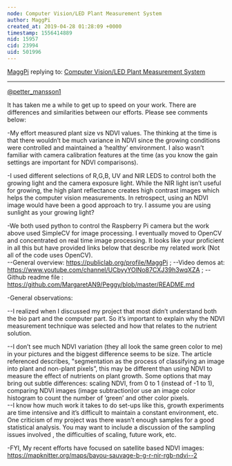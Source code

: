 ```yaml
---
node: Computer Vision/LED Plant Measurement System
author: MaggPi
created_at: 2019-04-28 01:28:09 +0000
timestamp: 1556414889
nid: 15957
cid: 23994
uid: 501996
---
```




[MaggPi](../profile/MaggPi) replying to: [Computer Vision/LED Plant Measurement System](../notes/MaggPi/03-15-2018/computer-vision-led-plant-measurement-system)

----
  [@petter_mansson1](/profile/petter_mansson1)

 It has taken me a while to get up to speed on your work.  There are differences and similarities between our efforts.   Please see comments below: 

-My effort measured plant size vs NDVI values. The thinking at the time is that there wouldn’t be much variance in NDVI since the growing conditions were controlled and maintained  a ‘healthy’ environment.  I also wasn’t familiar with camera calibration features at the time  (as you know the gain settings are important for NDVI comparisons).   

-I used different selections of R,G,B, UV and NIR LEDS to control  both the growing light and the camera exposure light.  While the NIR light isn’t useful for growing,   the high plant reflectance creates high contrast images which helps  the computer vision measurements.  In retrospect, using an NDVI image would have been a good approach to try.   I assume you are using sunlight as your growing light?

-We both used python to control the Raspberry Pi camera but the work above used SimpleCV for image processing.   I eventually moved to OpenCV and concentrated on real time image processing.    It looks like your proficient in all this but have provided links below  that describe my related work (Not all of the code uses OpenCV).  
--General overview: https://publiclab.org/profile/MaggPi ;
--Video demos at: https://www.youtube.com/channel/UCbyyYOlNo87CXJ39h3wqXZA  ;
--Github readme file : https://github.com/MargaretAN9/Peggy/blob/master/README.md

-General observations:

--I realized when I discussed my project that most didn’t understand both the bio part and the computer part.  So it’s important to explain why the NDVI measurement technique was selected and how that relates to the nutrient solution.

--I don’t see much NDVI variation (they all look the same green color to me) in your pictures and the biggest difference seems to be size.   The article referenced describes, "segmentation as the process of classifying an image into plant and non-plant pixels”,  this may be different than using NDVI to measure the effect of nutrients on plant growth.   Some options that may bring out subtle differences: scaling NDVI, from 0 to 1 (instead of -1 to 1), comparing NDVI images (image subtraction)or use an image color histogram to  count the number of ‘green’ and other color pixels.   
--I know how much work it takes to do set-ups like this, growth experiments are time intensive and it’s difficult to maintain a constant environment, etc.   One criticism of my project was there wasn’t enough samples for a  good statistical analysis.  You may want to include a discussion of the sampling issues involved , the difficulties of scaling, future work, etc. 

-FYI, My recent efforts have focused on satellite based NDVI images: https://mapknitter.org/maps/bayou-sauvage-b-g-r-nir-rgb-ndvi--2
